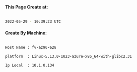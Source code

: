 
   
#### This Page Create at:

```bash

2022-05-29 - 10:39:23 UTC

```

#### Create By Machine:

```bash

Host Name : fv-az90-628

platform  : Linux-5.13.0-1023-azure-x86_64-with-glibc2.31

Ip Local  : 10.1.0.134

```

